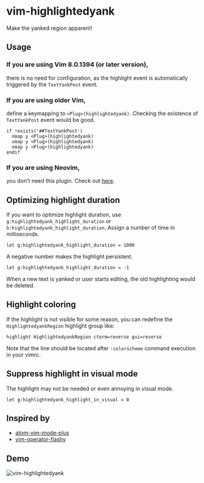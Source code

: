 # vim-highlightedyank
Make the yanked region apparent!

## Usage

### If you are using Vim 8.0.1394 (or later version),

there is no need for configuration, as the highlight event is automatically triggered by the `TextYankPost` event.

### If you are using older Vim,

define a keymapping to `<Plug>(highlightedyank)`. Checking the existence of `TextYankPost` event would be good.

```vim
if !exists('##TextYankPost')
  nmap y <Plug>(highlightedyank)
  xmap y <Plug>(highlightedyank)
  omap y <Plug>(highlightedyank)
endif
```

### If you are using Neovim,

you don't need this plugin. Check out [here](https://neovim.io/doc/user/lua.html#lua-highlight).


## Optimizing highlight duration

If you want to optimize highlight duration, use `g:highlightedyank_highlight_duration` or `b:highlightedyank_highlight_duration`. Assign a number of time in milliseconds.

```vim
let g:highlightedyank_highlight_duration = 1000
```

A negative number makes the highlight persistent.

```vim
let g:highlightedyank_highlight_duration = -1
```

When a new text is yanked or user starts editing, the old highlighting would be deleted.

## Highlight coloring

If the highlight is not visible for some reason, you can redefine the `HighlightedyankRegion` highlight group like:

```vim
highlight HighlightedyankRegion cterm=reverse gui=reverse
```

Note that the line should be located after `:colorscheme` command execution in your vimrc.

## Suppress highlight in visual mode

The highlight may not be needed or even annoying in visual mode.

```vim
let g:highlightedyank_highlight_in_visual = 0
```

## Inspired by

 - [atom-vim-mode-plus](https://github.com/t9md/atom-vim-mode-plus)
 - [vim-operator-flashy](https://github.com/haya14busa/vim-operator-flashy)

## Demo
![vim-highlightedyank](http://i.imgur.com/HulyZ6n.gif)
